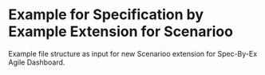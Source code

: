 # Example for Specification by Example Extension for Scenarioo

Example file structure as input for new Scenarioo extension for Spec-By-Ex Agile Dashboard.
